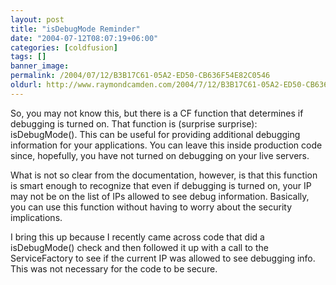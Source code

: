 ```yaml
---
layout: post
title: "isDebugMode Reminder"
date: "2004-07-12T08:07:19+06:00"
categories: [coldfusion]
tags: []
banner_image: 
permalink: /2004/07/12/B3B17C61-05A2-ED50-CB636F54E82C0546
oldurl: http://www.raymondcamden.com/2004/7/12/B3B17C61-05A2-ED50-CB636F54E82C0546
---
```


So, you may not know this, but there is a CF function that determines if debugging is turned on. That function is (surprise surprise): isDebugMode().  This can be useful for providing additional debugging information for your applications. You can leave this inside production code since, hopefully, you have not turned on debugging on your live servers.

What is not so clear from the documentation, however, is that this function is smart enough to recognize that even if debugging is turned on, your IP may not be on the list of IPs allowed to see debug information. Basically, you can use this function without having to worry about the security implications. 

I bring this up because I recently came across code that did a isDebugMode() check and then followed it up with a call to the ServiceFactory to see if the current IP was allowed to see debugging info. This was not necessary for the code to be secure.